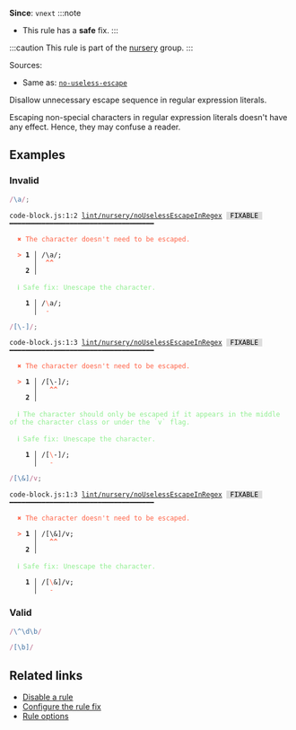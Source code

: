 **Since**: `vnext`
:::note
- This rule has a **safe** fix.
:::

:::caution
This rule is part of the [nursery](/linter/rules/#nursery) group.
:::

Sources: 
- Same as: <a href="https://eslint.org/docs/latest/rules/no-useless-escape" target="_blank"><code>no-useless-escape</code></a>

Disallow unnecessary escape sequence in regular expression literals.

Escaping non-special characters in regular expression literals doesn't have any effect.
Hence, they may confuse a reader.

## Examples

### Invalid

```js
/\a/;
```

<pre class="language-text"><code class="language-text">code-block.js:1:2 <a href="https://biomejs.dev/linter/rules/no-useless-escape-in-regex">lint/nursery/noUselessEscapeInRegex</a> <span style="color: #000; background-color: #ddd;"> FIXABLE </span> ━━━━━━━━━━━━━━━━━━━━━━━━━━━━━━━━━━━━

<strong><span style="color: Tomato;">  </span></strong><strong><span style="color: Tomato;">✖</span></strong> <span style="color: Tomato;">The character doesn't need to be escaped.</span>
  
<strong><span style="color: Tomato;">  </span></strong><strong><span style="color: Tomato;">&gt;</span></strong> <strong>1 │ </strong>/\a/;
   <strong>   │ </strong> <strong><span style="color: Tomato;">^</span></strong><strong><span style="color: Tomato;">^</span></strong>
    <strong>2 │ </strong>
  
<strong><span style="color: lightgreen;">  </span></strong><strong><span style="color: lightgreen;">ℹ</span></strong> <span style="color: lightgreen;">Safe fix</span><span style="color: lightgreen;">: </span><span style="color: lightgreen;">Unescape the character.</span>
  
<strong>  </strong><strong>  1 │ </strong>/<span style="color: Tomato;">\</span>a/;
<strong>  </strong><strong>    │ </strong> <span style="color: Tomato;">-</span>   
</code></pre>

```js
/[\-]/;
```

<pre class="language-text"><code class="language-text">code-block.js:1:3 <a href="https://biomejs.dev/linter/rules/no-useless-escape-in-regex">lint/nursery/noUselessEscapeInRegex</a> <span style="color: #000; background-color: #ddd;"> FIXABLE </span> ━━━━━━━━━━━━━━━━━━━━━━━━━━━━━━━━━━━━

<strong><span style="color: Tomato;">  </span></strong><strong><span style="color: Tomato;">✖</span></strong> <span style="color: Tomato;">The character doesn't need to be escaped.</span>
  
<strong><span style="color: Tomato;">  </span></strong><strong><span style="color: Tomato;">&gt;</span></strong> <strong>1 │ </strong>/[\-]/;
   <strong>   │ </strong>  <strong><span style="color: Tomato;">^</span></strong><strong><span style="color: Tomato;">^</span></strong>
    <strong>2 │ </strong>
  
<strong><span style="color: lightgreen;">  </span></strong><strong><span style="color: lightgreen;">ℹ</span></strong> <span style="color: lightgreen;">The character should only be escaped if it appears in the middle of the character class or under the `v` flag.</span>
  
<strong><span style="color: lightgreen;">  </span></strong><strong><span style="color: lightgreen;">ℹ</span></strong> <span style="color: lightgreen;">Safe fix</span><span style="color: lightgreen;">: </span><span style="color: lightgreen;">Unescape the character.</span>
  
<strong>  </strong><strong>  1 │ </strong>/[<span style="color: Tomato;">\</span>-]/;
<strong>  </strong><strong>    │ </strong>  <span style="color: Tomato;">-</span>    
</code></pre>

```js
/[\&]/v;
```

<pre class="language-text"><code class="language-text">code-block.js:1:3 <a href="https://biomejs.dev/linter/rules/no-useless-escape-in-regex">lint/nursery/noUselessEscapeInRegex</a> <span style="color: #000; background-color: #ddd;"> FIXABLE </span> ━━━━━━━━━━━━━━━━━━━━━━━━━━━━━━━━━━━━

<strong><span style="color: Tomato;">  </span></strong><strong><span style="color: Tomato;">✖</span></strong> <span style="color: Tomato;">The character doesn't need to be escaped.</span>
  
<strong><span style="color: Tomato;">  </span></strong><strong><span style="color: Tomato;">&gt;</span></strong> <strong>1 │ </strong>/[\&amp;]/v;
   <strong>   │ </strong>  <strong><span style="color: Tomato;">^</span></strong><strong><span style="color: Tomato;">^</span></strong>
    <strong>2 │ </strong>
  
<strong><span style="color: lightgreen;">  </span></strong><strong><span style="color: lightgreen;">ℹ</span></strong> <span style="color: lightgreen;">Safe fix</span><span style="color: lightgreen;">: </span><span style="color: lightgreen;">Unescape the character.</span>
  
<strong>  </strong><strong>  1 │ </strong>/[<span style="color: Tomato;">\</span>&amp;]/v;
<strong>  </strong><strong>    │ </strong>  <span style="color: Tomato;">-</span>     
</code></pre>

### Valid

```js
/\^\d\b/
```

```js
/[\b]/
```

## Related links

- [Disable a rule](/linter/#disable-a-lint-rule)
- [Configure the rule fix](/linter#configure-the-rule-fix)
- [Rule options](/linter/#rule-options)
